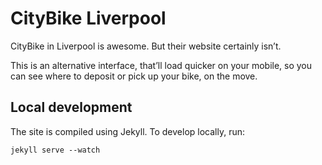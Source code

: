 # CityBike Liverpool

CityBike in Liverpool is awesome. But their website certainly isn’t.

This is an alternative interface, that’ll load quicker on your mobile, so you can see where to deposit or pick up your bike, on the move.

## Local development

The site is compiled using Jekyll. To develop locally, run:

```
jekyll serve --watch
```
